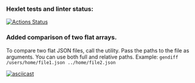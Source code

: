 ### Hexlet tests and linter status:
[![Actions Status](https://github.com/vitalii88/frontend-project-lvl2/workflows/hexlet-check/badge.svg)](https://github.com/vitalii88/frontend-project-lvl2/actions)

### Added comparison of two flat arrays.

To compare two flat JSON files, call the utility. Pass the paths to the file as arguments. You can use both full and relative paths.
Example: `gendiff /users/home/file1.json ../home/file2.json`

[![asciicast](https://asciinema.org/a/KOiJI9B0pPcOK5oJ7PqgWUH5p.svg)](https://asciinema.org/a/KOiJI9B0pPcOK5oJ7PqgWUH5p)
